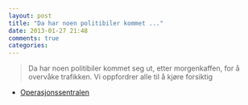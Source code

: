 ```yaml
---
layout: post
title: "Da har noen politibiler kommet ..."
date: 2013-01-27 21:48
comments: true
categories: 
---
```


> Da har noen politibiler kommet seg ut, etter morgenkaffen, for å overvåke trafikken. Vi oppfordrer alle til å kjøre forsiktig
- [Operasjonssentralen](https://twitter.com/oslopolitiops/statuses/295770224349818882)
